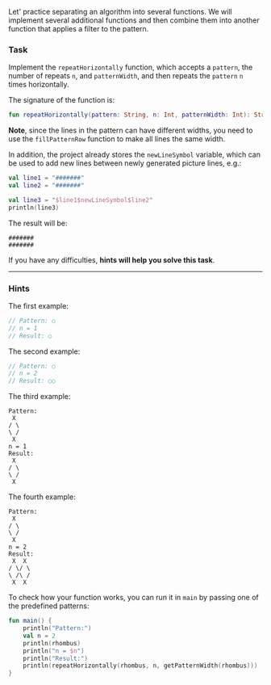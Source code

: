 Let' practice separating an algorithm into several functions. We will implement several additional functions
and then combine them into another function that applies a filter to the pattern.

### Task

Implement the `repeatHorizontally` function, which accepts a `pattern`, the number of repeats `n`, and `patternWidth`,
and then repeats the `pattern` `n` times horizontally.

<div class="hint" title="Click me to see the new signature of the getPatternHeight function">

The signature of the function is:
```kotlin
fun repeatHorizontally(pattern: String, n: Int, patternWidth: Int): String
```
</div>

**Note**, since the lines in the pattern can have different widths, you need to use the `fillPatternRow`
function to make all lines the same width.

In addition, the project already stores the `newLineSymbol` variable, which can be used to add new lines between newly generated picture lines, e.g.:
```kotlin
val line1 = "#######"
val line2 = "#######"

val line3 = "$line1$newLineSymbol$line2"
println(line3)
```

The result will be:
```text
#######
#######
```
</div>

If you have any difficulties, **hints will help you solve this task**.

----

### Hints

<div class="hint" title="Click me to see several examples of how the repeatHorizontally function should work">

The first example:
```kotlin
// Pattern: ○
// n = 1
// Result: ○
```

The second example:
```kotlin
// Pattern: ○
// n = 2
// Result: ○○
```

The third example:
```text
Pattern:
 X
/ \
\ /
 X
n = 1
Result:
 X
/ \
\ /
 X 
```

The fourth example:
```text
Pattern:
 X
/ \
\ /
 X
n = 2
Result:
 X  X 
/ \/ \
\ /\ /
 X  X 
```

</div>

<div class="hint" title="Click me to learn how to run the repeatHorizontally function with predefined patterns">

To check how your function works, you can run it in <code>main</code> by passing one of the predefined patterns:

```kotlin
fun main() {
    println("Pattern:")
    val n = 2
    println(rhombus)
    println("n = $n")
    println("Result:")
    println(repeatHorizontally(rhombus, n, getPatternWidth(rhombus)))
}
```
</div>